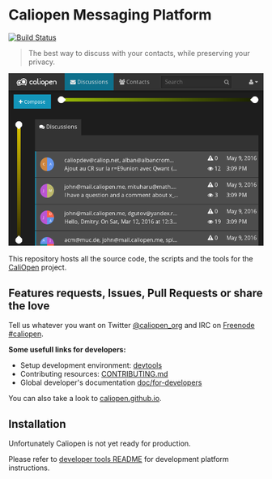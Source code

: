 # Caliopen Messaging Platform

[![Build Status](https://travis-ci.org/CaliOpen/Caliopen.svg)](https://travis-ci.org/CaliOpen/Caliopen)

> The best way to discuss with your contacts, while preserving your privacy.

![Actual POC](doc/assets/play_with_poc.png)

This repository hosts all the source code, the scripts and the tools for the
[CaliOpen](https://caliopen.org) project.


## Features requests, Issues, Pull Requests or share the love

Tell us whatever you want on Twitter [@caliopen_org](https://twitter.com/caliopen_org) and IRC on
[Freenode #caliopen](irc://chat.freenode.net:6697/caliopen).

**Some usefull links for developers:**

* Setup development environment: [devtools](devtools/README.md)
* Contributing resources: [CONTRIBUTING.md](CONTRIBUTING.md)
* Global developer's documentation [doc/for-developers](doc/for-developers/)

You can also take a look to [caliopen.github.io]([https://caliopen.github.io/).


## Installation

Unfortunately Caliopen is not yet ready for production.

Please refer to [developer tools README](devtools/README.md) for development platform instructions.
